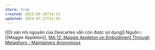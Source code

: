 ```yaml
---
share: true
created: 2023-05-26T14:51
updated: 2024-07-27T12:55
---
```

[[Di sản nhị nguyên của Descartes vẫn còn được sử dụng]]
Nguồn:: [[Maggie Appleton]], [MA 12: Maggie Appleton on Embodiment Through Metaphors - Maintainers Anonymous](https://maintainersanonymous.com/metaphor/#t=01:04)

